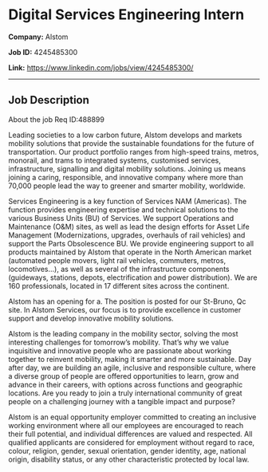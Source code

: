 # Digital Services Engineering Intern

**Company:** Alstom

**Job ID:** 4245485300

**Link:** https://www.linkedin.com/jobs/view/4245485300/

---

## Job Description

About the job
Req ID:488899

Leading societies to a low carbon future, Alstom develops and markets mobility solutions that provide the sustainable foundations for the future of transportation. Our product portfolio ranges from high-speed trains, metros, monorail, and trams to integrated systems, customised services, infrastructure, signalling and digital mobility solutions. Joining us means joining a caring, responsible, and innovative company where more than 70,000 people lead the way to greener and smarter mobility, worldwide.

Services Engineering is a key function of Services NAM (Americas). The function provides engineering expertise and technical solutions to the various Business Units (BU) of Services. We support Operations and Maintenance (O&M) sites, as well as lead the design efforts for Asset Life Management (Modernizations, upgrades, overhauls of rail vehicles) and support the Parts Obsolescence BU. We provide engineering support to all products maintained by Alstom that operate in the North American market (automated people movers, light rail vehicles, commuters, metros, locomotives…), as well as several of the infrastructure components (guideways, stations, depots, electrification and power distribution). We are 160 professionals, located in 17 different sites across the continent.

Alstom has an opening for a. The position is posted for our St-Bruno, Qc site. In Alstom Services, our focus is to provide excellence in customer support and develop innovative mobility solutions.









Alstom is the leading company in the mobility sector, solving the most interesting challenges for tomorrow’s mobility. That’s why we value inquisitive and innovative people who are passionate about working together to reinvent mobility, making it smarter and more sustainable. Day after day, we are building an agile, inclusive and responsible culture, where a diverse group of people are offered opportunities to learn, grow and advance in their careers, with options across functions and geographic locations. Are you ready to join a truly international community of great people on a challenging journey with a tangible impact and purpose?



Alstom is an equal opportunity employer committed to creating an inclusive working environment where all our employees are encouraged to reach their full potential, and individual differences are valued and respected. All qualified applicants are considered for employment without regard to race, colour, religion, gender, sexual orientation, gender identity, age, national origin, disability status, or any other characteristic protected by local law.
